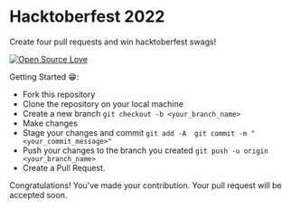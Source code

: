 # Hacktoberfest 2022

Create four pull requests and win hacktoberfest swags!

[![Open Source Love](https://firstcontributions.github.io/open-source-badges/badges/open-source-v1/open-source.svg)](https://github.com/Sachindrck/hactoberfest_contribution_2022)

Getting Started 😁:
  * Fork this repository
  * Clone the repository on your local machine
  * Create a new branch
    ` git checkout -b <your_branch_name> `
  * Make changes
  * Stage your changes and commit
    ` git add -A 
      git commit -m "<your_commit_message>" `
  * Push your changes to the branch you created
    ` git push -u origin <your_branch_name> `
  * Create a Pull Request.

Congratulations! You've made your contribution. Your pull request will be accepted soon.
